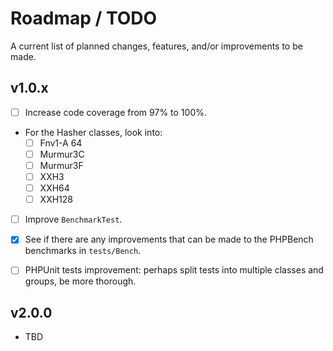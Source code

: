 # Roadmap / TODO

A current list of planned changes, features, and/or improvements to be made.

## v1.0.x

- [ ] Increase code coverage from 97% to 100%.

- For the Hasher classes, look into:
  - [ ] Fnv1-A 64
  - [ ] Murmur3C
  - [ ] Murmur3F
  - [ ] XXH3
  - [ ] XXH64
  - [ ] XXH128
- [ ] Improve `BenchmarkTest`.
- [x] See if there are any improvements that can be made to the PHPBench benchmarks in `tests/Bench`.
- [ ] PHPUnit tests improvement: perhaps split tests into multiple classes and groups, be more thorough.


## v2.0.0

- TBD
